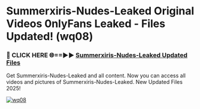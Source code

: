 # Summerxiris-Nudes-Leaked Original Videos 0nlyFans Leaked - Files Updated! (wq08)

<h3>🔴 CLICK HERE 🌐==►► <a href="https://tinyurl.com/4mcuefdz" rel="nofollow">Summerxiris-Nudes-Leaked Updated Files</a></h3>

Get Summerxiris-Nudes-Leaked and all content. Now you can access all videos and pictures of Summerxiris-Nudes-Leaked. New Updated Files 2025!

[![wq08](https://i.imgur.com/StAQSOY.gif)](https://tinyurl.com/4mcuefdz)
